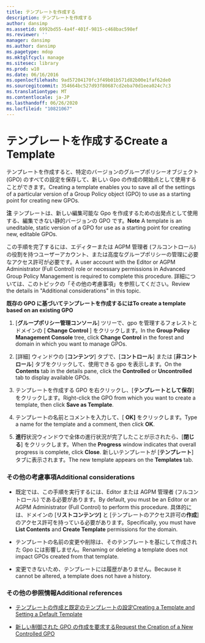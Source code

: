 ```yaml
---
title: テンプレートを作成する
description: テンプレートを作成する
author: dansimp
ms.assetid: 6992bd55-4a4f-401f-9815-c468bac598ef
ms.reviewer: ''
manager: dansimp
ms.author: dansimp
ms.pagetype: mdop
ms.mktglfcycl: manage
ms.sitesec: library
ms.prod: w10
ms.date: 06/16/2016
ms.openlocfilehash: 9ad57204170fc3f49b01b571d82b00e1faf62de0
ms.sourcegitcommit: 354664bc527d93f80687cd2eba70d1eea024c7c3
ms.translationtype: MT
ms.contentlocale: ja-JP
ms.lasthandoff: 06/26/2020
ms.locfileid: "10821067"
---
```

# <span data-ttu-id="b46db-103">テンプレートを作成する</span><span class="sxs-lookup"><span data-stu-id="b46db-103">Create a Template</span></span>


<span data-ttu-id="b46db-104">テンプレートを作成すると、特定のバージョンのグループポリシーオブジェクト (GPO) のすべての設定を保存して、新しい Gpo の作成の開始点として使用することができます。</span><span class="sxs-lookup"><span data-stu-id="b46db-104">Creating a template enables you to save all of the settings of a particular version of a Group Policy object (GPO) to use as a starting point for creating new GPOs.</span></span>

<span data-ttu-id="b46db-105">**注** テンプレートは、新しい編集可能な Gpo を作成するための出発点として使用する、編集できない静的バージョンの GPO です。</span><span class="sxs-lookup"><span data-stu-id="b46db-105">**Note** A template is an uneditable, static version of a GPO for use as a starting point for creating new, editable GPOs.</span></span>

 

<span data-ttu-id="b46db-106">この手順を完了するには、エディターまたは AGPM 管理者 (フルコントロール) の役割を持つユーザーアカウント、または高度なグループポリシーの管理に必要なアクセス許可が必要です。</span><span class="sxs-lookup"><span data-stu-id="b46db-106">A user account with the Editor or AGPM Administrator (Full Control) role or necessary permissions in Advanced Group Policy Management is required to complete this procedure.</span></span> <span data-ttu-id="b46db-107">詳細については、このトピックの「その他の考慮事項」を参照してください。</span><span class="sxs-lookup"><span data-stu-id="b46db-107">Review the details in "Additional considerations" in this topic.</span></span>

**<span data-ttu-id="b46db-108">既存の GPO に基づいてテンプレートを作成するには</span><span class="sxs-lookup"><span data-stu-id="b46db-108">To create a template based on an existing GPO</span></span>**

1.  <span data-ttu-id="b46db-109">[**グループポリシー管理コンソール**] ツリーで、gpo を管理するフォレストとドメインの [ **Change Control** ] をクリックします。</span><span class="sxs-lookup"><span data-stu-id="b46db-109">In the **Group Policy Management Console** tree, click **Change Control** in the forest and domain in which you want to manage GPOs.</span></span>

2.  <span data-ttu-id="b46db-110">[詳細] ウィンドウの [**コンテンツ**] タブで、[**コントロール**] または [**非コントロール**] タブをクリックして、使用できる gpo を表示します。</span><span class="sxs-lookup"><span data-stu-id="b46db-110">On the **Contents** tab in the details pane, click the **Controlled** or **Uncontrolled** tab to display available GPOs.</span></span>

3.  <span data-ttu-id="b46db-111">テンプレートを作成する GPO を右クリックし、[**テンプレートとして保存**] をクリックします。</span><span class="sxs-lookup"><span data-stu-id="b46db-111">Right-click the GPO from which you want to create a template, then click **Save as Template**.</span></span>

4.  <span data-ttu-id="b46db-112">テンプレートの名前とコメントを入力して、[ **OK]** をクリックします。</span><span class="sxs-lookup"><span data-stu-id="b46db-112">Type a name for the template and a comment, then click **OK**.</span></span>

5.  <span data-ttu-id="b46db-113">**進行**状況ウィンドウで全体の進行状況が完了したことが示されたら、[**閉じる**] をクリックします。</span><span class="sxs-lookup"><span data-stu-id="b46db-113">When the **Progress** window indicates that overall progress is complete, click **Close**.</span></span> <span data-ttu-id="b46db-114">新しいテンプレートが [**テンプレート**] タブに表示されます。</span><span class="sxs-lookup"><span data-stu-id="b46db-114">The new template appears on the **Templates** tab.</span></span>

### <span data-ttu-id="b46db-115">その他の考慮事項</span><span class="sxs-lookup"><span data-stu-id="b46db-115">Additional considerations</span></span>

-   <span data-ttu-id="b46db-116">既定では、この手順を実行するには、Editor または AGPM 管理者 (フルコントロール) である必要があります。</span><span class="sxs-lookup"><span data-stu-id="b46db-116">By default, you must be an Editor or an AGPM Administrator (Full Control) to perform this procedure.</span></span> <span data-ttu-id="b46db-117">具体的には、ドメインの [**リストコンテンツ]** と [テンプレートのアクセス許可の**作成**] のアクセス許可を持っている必要があります。</span><span class="sxs-lookup"><span data-stu-id="b46db-117">Specifically, you must have **List Contents** and **Create Template** permissions for the domain.</span></span>

-   <span data-ttu-id="b46db-118">テンプレートの名前の変更や削除は、そのテンプレートを基にして作成された Gpo には影響しません。</span><span class="sxs-lookup"><span data-stu-id="b46db-118">Renaming or deleting a template does not impact GPOs created from that template.</span></span>

-   <span data-ttu-id="b46db-119">変更できないため、テンプレートには履歴がありません。</span><span class="sxs-lookup"><span data-stu-id="b46db-119">Because it cannot be altered, a template does not have a history.</span></span>

### <span data-ttu-id="b46db-120">その他の参照情報</span><span class="sxs-lookup"><span data-stu-id="b46db-120">Additional references</span></span>

-   [<span data-ttu-id="b46db-121">テンプレートの作成と既定のテンプレートの設定</span><span class="sxs-lookup"><span data-stu-id="b46db-121">Creating a Template and Setting a Default Template</span></span>](creating-a-template-and-setting-a-default-template.md)

-   [<span data-ttu-id="b46db-122">新しい制御された GPO の作成を要求する</span><span class="sxs-lookup"><span data-stu-id="b46db-122">Request the Creation of a New Controlled GPO</span></span>](request-the-creation-of-a-new-controlled-gpo.md)

 

 





